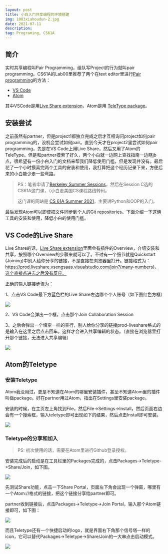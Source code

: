 ```yaml
---
layout: post
title: 小白入门共享编程的环境搭建
img: 1003xiahoudun-2.jpg
date: 2021-07-11
description: 
tag: Programing, CS61A
---
```


## 简介

实时共享编程叫Pair Programming，组队写Project的行为就叫pair programming。CS61A的Lab00里推荐了两个在text editor里进行[Pair programming](https://cs61a.org/lab/lab00/#pair-programming)的方法：

- [VS Code](https://cs61a.org/articles/vscode#pair-programming)
- [Atom](https://cs61a.org/articles/atom#pair-programming)

其中VSCode是用[Live Share extension](https://marketplace.visualstudio.com/items?itemName=MS-vsliveshare.vsliveshare&ssr=false)，Atom是用 [TeleType package](https://teletype.atom.io/)。

## 安装尝试

之前虽然有partner，但是project1都独立完成之后才互相询问project如何pair programming的，没机会尝试如何pair。直到今天才在project2里尝试如何pair programming，先是在VS Code上用Live Share，然后又用了Atom的TeleType。但是和partner摸索了好久，两个小白就一边网上查找指南一边瞎jb点，很希望有一份小白入门的文档来帮我们降低使用门槛，但是发现并没有。最后花了一个小时摸索完两个工具的安装和使用，我打算把这个经历记录下来，方便后来的小白能少走一些弯路。

> PS：笔者申请了[Berkeley Summer Sessions](https://summer.berkeley.edu/)，然后在Session C选的CS61A这门课，（小白走美国CS课程路线转码。
>
> 这门课的网站是 [CS 61A Summer 2021](https://cs61a.org/)，主要讲Python和OOP的入门。

最后发现Atom可以即使把文件同步到个人的Git repositories。下面介绍一下这俩工具的安装和使用，降低小白的使用门槛。

## VS Code的Live Share

Live Share的话，[Live Share extension](https://marketplace.visualstudio.com/items?itemName=MS-vsliveshare.vsliveshare&ssr=false)里面会有插件的Overview，介绍安装和共享，按照哪个Overview的步骤来就可以了。不过有一个细节就是Quickstart (Joining)中别人给你分享的链接，不是直接在浏览器里打开。链接格式为：https://prod.liveshare.vsengsaas.visualstudio.com/join?(many-numbers)，这个直接点进去之后没有反应。

正确的输入链接步骤为：

1、点击VS Code最下方蓝色栏的Live Share左边哪个个人账号（如下图红色方框）

![](https://pic1.zhimg.com/80/v2-0b0e65179741e057f89697c7eee8a664_720w.png)

2、VS Code会弹出一个框，点击那个Join Collaboration Session

3、之后会弹出一个填空一样的空行，别人给你分享的链接prod-liveshare格式的是输入在这里之后点击回车。这样才会进入共享编辑的状态。（直接在浏览器里打开那个链接，无法进入共享编辑）

![](https://pic1.zhimg.com/80/v2-2f7ea6b9f5af052ad4365918e887c7ba_720w.png)



## Atom的Teletype

### 安装Teletype

Atom我没用过，更是不知道在Atom的哪里安装插件，甚至不知道Atom里的插件叫做package。好在partner用过Atom，指出在Settings里安装package。

安装的时候，在主页左上角找到File，然后File->Settings->Install，然后页面右边会有一个搜索框，输入teletype即可出现如下的结果，然后点击Install即可安装。

![](https://pic1.zhimg.com/80/v2-f1cb811f2de2d376ef8ec67a9ec27cd9_720w.png)



### Teletype的分享和加入

> PS: 初次使用的话，需要在Atom里进行Github登录授权。

安装完成后的启动是在工具栏里的Packages完成的，点击Packages->Teletype->Share/Join，如下图。

![](https://pica.zhimg.com/80/v2-5b6079c25eccc8c779c4b045f106fe78_720w.png)



先测试Share功能，点击一下Share Portal，页面左下角会出现一个弹窗，哪里有一个Atom://格式的链接，把这个链接分享给partner即可。

partner收到链接后，点击Packages->Teletype->Join Portal，输入那个Atom链接即可，如下图：

![](https://pic1.zhimg.com/80/v2-c78769fa79cab88d50a03dbf0f9ed912_720w.png)

而且Teletype还有一个快捷启动的logo，就是界面右下角那个信号塔一样的icon，它可以替代Packages->Teletype->Share/Join的一大串点击启动模式。

![](https://pic1.zhimg.com/80/v2-1c49b3b7b205bdcfb58556ec200a7163_720w.png)

